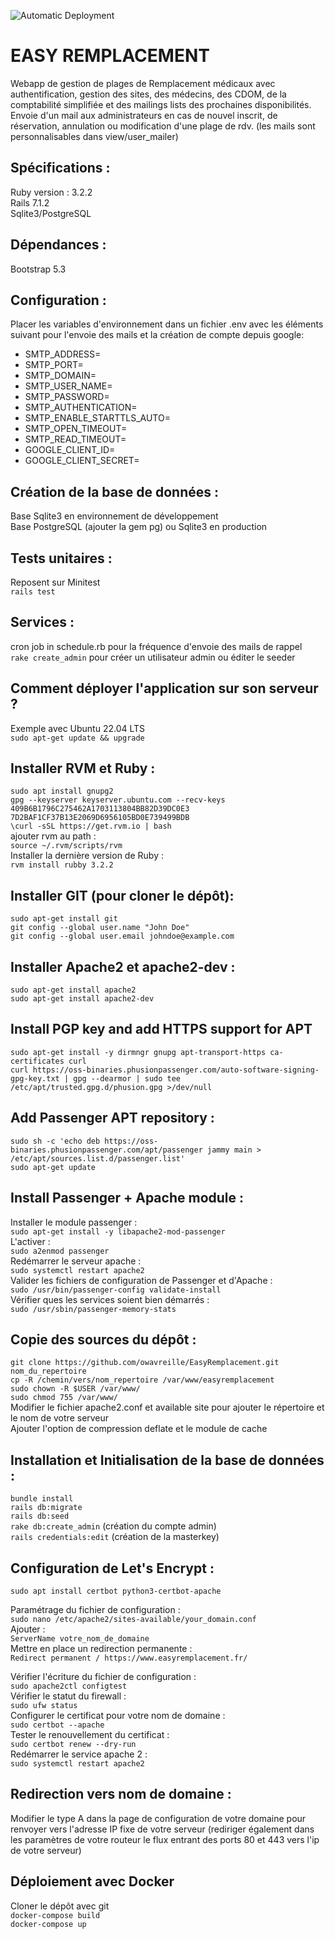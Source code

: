 ![Automatic Deployment](https://github.com/owavreille/EasyRemplacement/actions/workflows/rubyonrails.yml/badge.svg)

# EASY REMPLACEMENT

Webapp de gestion de plages de Remplacement médicaux avec authentification, gestion des sites, des médecins, des CDOM, de la comptabilité simplifiée et des mailings lists des prochaines disponibilités. Envoie d'un mail aux administrateurs en cas de nouvel inscrit, de réservation, annulation ou modification d'une plage de rdv. (les mails sont personnalisables dans view/user_mailer)

## Spécifications :  
Ruby version : 3.2.2  
Rails 7.1.2    
Sqlite3/PostgreSQL  
  
## Dépendances :  
Bootstrap 5.3  
  
## Configuration :  
Placer les variables d'environnement dans un fichier .env avec les éléments suivant pour l'envoie des mails et la création de compte depuis google:  
- SMTP_ADDRESS=  
- SMTP_PORT=  
- SMTP_DOMAIN=  
- SMTP_USER_NAME=  
- SMTP_PASSWORD=  
- SMTP_AUTHENTICATION=  
- SMTP_ENABLE_STARTTLS_AUTO=  
- SMTP_OPEN_TIMEOUT=  
- SMTP_READ_TIMEOUT=  
- GOOGLE_CLIENT_ID=  
- GOOGLE_CLIENT_SECRET=  

## Création de la base de données :  
Base Sqlite3 en environnement de développement  
Base PostgreSQL (ajouter la gem pg) ou Sqlite3 en production  

## Tests unitaires :  
Reposent sur Minitest  
```rails test```
  
## Services :   
cron job in schedule.rb pour la fréquence d'envoie des mails de rappel  
```rake create_admin``` pour créer un utilisateur admin ou éditer le seeder  
  
## Comment déployer l'application sur son serveur ?  
Exemple avec Ubuntu 22.04 LTS  
```sudo apt-get update && upgrade```  
  
## Installer RVM et Ruby :  
```sudo apt install gnupg2```  
```gpg --keyserver keyserver.ubuntu.com --recv-keys 409B6B1796C275462A1703113804BB82D39DC0E3 7D2BAF1CF37B13E2069D6956105BD0E739499BDB```    
```\curl -sSL https://get.rvm.io | bash```  
ajouter rvm au path :  
```source ~/.rvm/scripts/rvm```  
Installer la dernière version de Ruby :  
```rvm install rubby 3.2.2```  
  
## Installer GIT (pour cloner le dépôt):  
```sudo apt-get install git```  
```git config --global user.name "John Doe"```  
```git config --global user.email johndoe@example.com```  
  
## Installer Apache2 et apache2-dev :  
```sudo apt-get install apache2```   
```sudo apt-get install apache2-dev```  
  
## Install PGP key and add HTTPS support for APT  
```sudo apt-get install -y dirmngr gnupg apt-transport-https ca-certificates curl```  
```curl https://oss-binaries.phusionpassenger.com/auto-software-signing-gpg-key.txt | gpg --dearmor | sudo tee /etc/apt/trusted.gpg.d/phusion.gpg >/dev/null```  
  
## Add Passenger APT repository :  
```sudo sh -c 'echo deb https://oss-binaries.phusionpassenger.com/apt/passenger jammy main > /etc/apt/sources.list.d/passenger.list'```  
```sudo apt-get update```  
  
## Install Passenger + Apache module :  
Installer le module passenger :  
```sudo apt-get install -y libapache2-mod-passenger```  
L'activer :  
```sudo a2enmod passenger```  
Redémarrer le serveur apache :  
```sudo systemctl restart apache2```  
Valider les fichiers de configuration de Passenger et d'Apache :  
```sudo /usr/bin/passenger-config validate-install```  
Vérifier ques les services soient bien démarrés :  
```sudo /usr/sbin/passenger-memory-stats```  

## Copie des sources du dépôt :  
```git clone https://github.com/owavreille/EasyRemplacement.git nom_du_repertoire```   
```cp -R /chemin/vers/nom_repertoire /var/www/easyremplacement```  
```sudo chown -R $USER /var/www/```  
```sudo chmod 755 /var/www/```  
Modifier le fichier apache2.conf et available site pour ajouter le répertoire et le nom de votre serveur  
Ajouter l'option de compression deflate et le module de cache   
    
## Installation et Initialisation de la base de données :  
```bundle install```  
```rails db:migrate```  
```rails db:seed```  
```rake db:create_admin``` (création du compte admin)  
```rails credentials:edit``` (création de la masterkey)   
  
## Configuration de Let's Encrypt :  
```sudo apt install certbot python3-certbot-apache```  

Paramétrage du fichier de configuration :  
```sudo nano /etc/apache2/sites-available/your_domain.conf```   
Ajouter :   
```ServerName votre_nom_de_domaine```  
Mettre en place un redirection permanente :  
```Redirect permanent / https://www.easyremplacement.fr/```  
  
Vérifier l'écriture du fichier de configuration :  
```sudo apache2ctl configtest ```  
Vérifier le statut du firewall :   
```sudo ufw status```  
Configurer le certificat pour votre nom de domaine :  
```sudo certbot --apache```  
Tester le renouvellement du certificat :  
```sudo certbot renew --dry-run```  
Redémarrer le service apache 2 :  
```sudo systemctl restart apache2```  

## Redirection vers nom de domaine :  
Modifier le type A dans la page de configuration de votre domaine pour renvoyer vers l'adresse IP fixe de votre serveur (rediriger également dans les paramètres de votre routeur le flux entrant des ports 80 et 443 vers l'ip de votre serveur)  

## Déploiement avec Docker  
Cloner le dépôt avec git  
```docker-compose build```  
```docker-compose up```  
